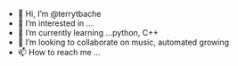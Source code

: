 - 👋 Hi, I’m @terrytbache
- 👀 I’m interested in ...
- 🌱 I’m currently learning ...python, C++
- 💞️ I’m looking to collaborate on music, automated growing
- 📫 How to reach me ...

<!---
terrytbache/terrytbache is a ✨ special ✨ repository because its `README.md` (this file) appears on your GitHub profile.
You can click the Preview link to take a look at your changes.
--->
